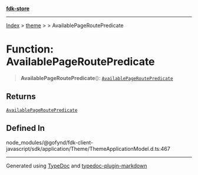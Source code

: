 [**fdk-store**](../../../README.md)
***

[Index](../../../API.md) > [theme](../../README.md) > [<internal>](../README.md) > AvailablePageRoutePredicate

# Function: AvailablePageRoutePredicate

> **AvailablePageRoutePredicate**(): [`AvailablePageRoutePredicate`](../type-aliases/type-alias.AvailablePageRoutePredicate.md)

## Returns

[`AvailablePageRoutePredicate`](../type-aliases/type-alias.AvailablePageRoutePredicate.md)

## Defined In

node\_modules/@gofynd/fdk-client-javascript/sdk/application/Theme/ThemeApplicationModel.d.ts:467

***
Generated using [TypeDoc](https://typedoc.org/) and [typedoc-plugin-markdown](https://www.npmjs.com/package/typedoc-plugin-markdown)
